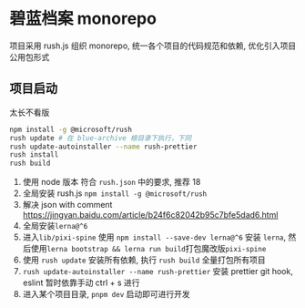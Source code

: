 # 碧蓝档案 monorepo

项目采用 rush.js 组织 monorepo, 统一各个项目的代码规范和依赖, 优化引入项目公用包形式

## 项目启动

太长不看版

```bash
npm install -g @microsoft/rush
rush update # 在 blue-archive 根目录下执行，下同
rush update-autoinstaller --name rush-prettier
rush install
rush build
```

1. 使用 node 版本 符合 `rush.json` 中的要求, 推荐 18
2. 全局安装 rush.js `npm install -g @microsoft/rush`
3. 解决 json with comment https://jingyan.baidu.com/article/b24f6c82042b95c7bfe5dad6.html
4. 全局安装`lerna@^6`
5. 进入`lib/pixi-spine` 使用 `npm install --save-dev lerna@^6` 安装 `lerna`, 然后使用`lerna bootstrap && lerna run build`打包魔改版`pixi-spine`
6. 使用 `rush update` 安装所有依赖, 执行 `rush build` 全量打包所有项目
7. `rush update-autoinstaller --name rush-prettier` 安装 prettier git hook, eslint 暂时依靠手动 ctrl + s 进行
8. 进入某个项目目录, `pnpm dev` 启动即可进行开发
